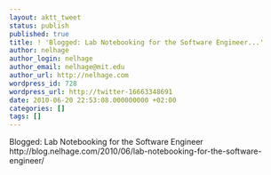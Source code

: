```yaml
---
layout: aktt_tweet
status: publish
published: true
title: ! 'Blogged: Lab Notebooking for the Software Engineer...'
author: nelhage
author_login: nelhage
author_email: nelhage@mit.edu
author_url: http://nelhage.com
wordpress_id: 728
wordpress_url: http://twitter-16663348691
date: 2010-06-20 22:53:08.000000000 +02:00
categories: []
tags: []
---
```

Blogged: Lab Notebooking for the Software Engineer http:&#47;&#47;blog.nelhage.com&#47;2010&#47;06&#47;lab-notebooking-for-the-software-engineer&#47;
